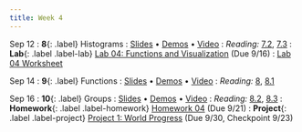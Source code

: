 ```yaml
---
title: Week 4
---
```


Sep 12
: **8**{: .label} Histograms
  : [Slides](#) &#8226; [Demos](#) &#8226; [Video](#)
: *Reading:* [7.2](https://inferentialthinking.com/chapters/07/2/Visualizing_Numerical_Distributions.html), [7.3](https://inferentialthinking.com/chapters/07/3/Overlaid_Graphs.html)
: **Lab**{: .label .label-lab} [Lab 04: Functions and Visualization](#) (Due 9/16)
  : [Lab 04 Worksheet](#)

Sep 14
: **9**{: .label} Functions
  : [Slides](#) &#8226; [Demos](#) &#8226; [Video](#)
: *Reading:* [8](https://inferentialthinking.com/chapters/08/Functions_and_Tables.html), [8.1](https://inferentialthinking.com/chapters/08/1/Applying_a_Function_to_a_Column.html)

Sep 16
: **10**{: .label} Groups
  : [Slides](#) &#8226; [Demos](#) &#8226; [Video](#)
: *Reading:* [8.2](https://inferentialthinking.com/chapters/08/2/Classifying_by_One_Variable.html), [8.3](https://inferentialthinking.com/chapters/08/3/Cross-Classifying_by_More_than_One_Variable.html)
: **Homework**{: .label .label-homework} [Homework 04](#) (Due 9/21)
: **Project**{: .label .label-project} [Project 1: World Progress](#) (Due 9/30, Checkpoint 9/23)

